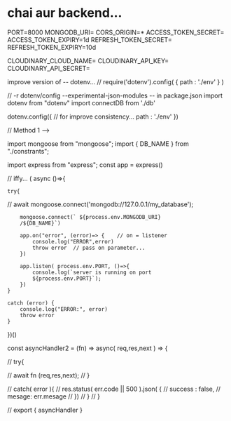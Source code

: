 # chai aur backend...
PORT=8000
MONGODB_URI=
CORS_ORIGIN=*
ACCESS_TOKEN_SECRET=
ACCESS_TOKEN_EXPIRY=1d
REFRESH_TOKEN_SECRET=
REFRESH_TOKEN_EXPIRY=10d

CLOUDINARY_CLOUD_NAME=
CLOUDINARY_API_KEY=
CLOUDINARY_API_SECRET=


improve version of -- dotenv...
// require('dotenv').config( { path : './env' } )



// -r dotenv/config --experimental-json-modules   -- in package.json
import dotenv from "dotenv"
import connectDB from './db'

dotenv.config({   // for improve consistency...
    path : './env'
})




// Method 1 -->

import mongoose from "mongoose";
import { DB_NAME } from "./constrants";

import express from "express";
const app = express()

// iffy...
( async ()=>{

    try{

// await mongoose.connect('mongodb://127.0.0.1/my_database');

        mongoose.connect(` ${process.env.MONGODB_URI}
        /${DB_NAME}`)

        app.on("error", (error)=> {    // on = listener
            console.log("ERROR",error)
            throw error  // pass on parameter...
        })

        app.listen( process.env.PORT, ()=>{
            console.log(`server is running on port
            ${process.env.PORT}`);
        })
    }

    catch (error) {
        console.log("ERROR:", error)
        throw error
    }

})()


const asyncHandler2 = (fn) => async( req,res,next ) => {

//     try{

//         await fn (req,res,next);
//     }

//     catch( error ){
//         res.status( err.code || 500 ).json( {
//             success : false,
//             mesage: err.mesage
//         })
//     }
// }

// export { asyncHandler }
